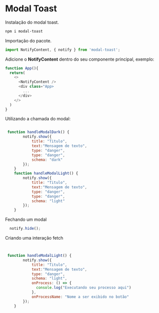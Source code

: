 # Modal Toast

Instalação do modal toast.

```bash
npm i modal-toast
```


Importação do pacote.

```js
import NotifyContent, { notify } from 'modal-toast';

```


Adicione o **NotifyContent** dentro do seu componente principal, exemplo:

```js
function App(){
  return(
    <>
      <NotifyContent />
      <div class="App>
        ...
      </div>
    </>
  )
}
```

Utilizando a chamada do modal:

```js

 function handleModalDark() {
        notify.show({
            title: "Titulo",
            text:"Mensagem de texto",
            type: "danger",
            type: "danger",
            schema: "dark"
        });
    }
    function handleModalLight() {
        notify.show({
            title: "Titulo",
            text:"Mensagem de texto",
            type: "danger",
            type: "danger",
            schema: "light"
        });
    }
```

Fechando um modal

```js
  notify.hide();
```

Criando uma interação fetch

```js


 function handleModalLight() {
        notify.show({
            title: "Titulo",
            text:"Mensagem de texto",
            type: "danger",
            schema: "light",
            onProcess: () => {
              console.log("Executando seu processo aqui")
            },
            onProcessName: "Nome a ser exibido no botão"
        });
    }

```
